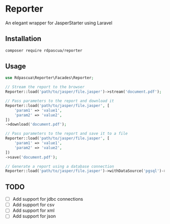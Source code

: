 # Reporter

An elegant wrapper for JasperStarter using Laravel

## Installation

```bash
composer require rdpascua/reporter
```

## Usage

```php
use Rdpascua\Reporter\Facades\Reporter;

// Stream the report to the browser
Reporter::load('path/to/jasper/file.jasper')->stream('document.pdf');

// Pass parameters to the report and download it
Reporter::load('path/to/jasper/file.jasper', [
    'param1' => 'value1',
    'param2' => 'value2',
])
->download('document.pdf');

// Pass parameters to the report and save it to a file
Reporter::load('path/to/jasper/file.jasper', [
    'param1' => 'value1',
    'param2' => 'value2',
])
->save('document.pdf');

// Generate a report using a database connection
Reporter::load('path/to/jasper/file.jasper')->withDataSource('pgsql')->save('document.pdf');
```

## TODO

- [ ] Add support for jdbc connections
- [ ] Add support for csv
- [ ] Add support for xml
- [ ] Add support for json
